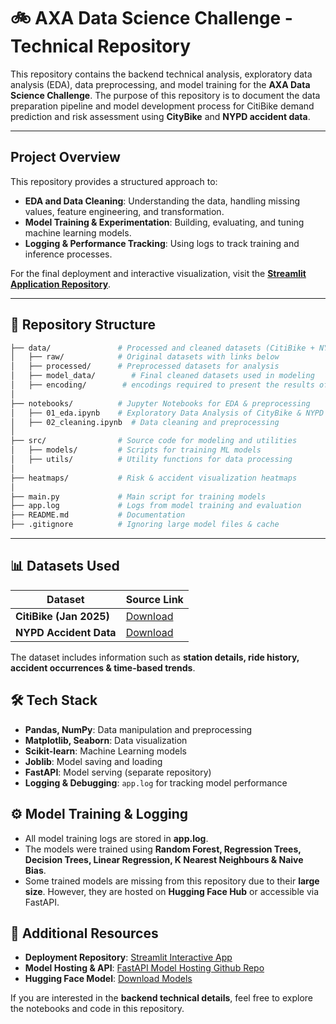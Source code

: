 # 🚲 AXA Data Science Challenge - Technical Repository

This repository contains the backend technical analysis, exploratory data analysis (EDA), data preprocessing, and model training for the **AXA Data Science Challenge**. The purpose of this repository is to document the data preparation pipeline and model development process for CitiBike demand prediction and risk assessment using **CityBike** and **NYPD accident data**.

---

## Project Overview

This repository provides a structured approach to:

- **EDA and Data Cleaning**: Understanding the data, handling missing values, feature engineering, and transformation.
- **Model Training & Experimentation**: Building, evaluating, and tuning machine learning models.
- **Logging & Performance Tracking**: Using logs to track training and inference processes.

For the final deployment and interactive visualization, visit the **[Streamlit Application Repository](https://citybikes-nypd-appapp.streamlit.app/)**.

---

## 📂 Repository Structure

```bash
├── data/               # Processed and cleaned datasets (CitiBike + NYPD)
│   ├── raw/            # Original datasets with links below
│   ├── processed/      # Preprocessed datasets for analysis
│   ├── model_data/        # Final cleaned datasets used in modeling
│   ├── encoding/        # encodings required to present the results of model prediction
│
├── notebooks/          # Jupyter Notebooks for EDA & preprocessing
│   ├── 01_eda.ipynb    # Exploratory Data Analysis of CityBike & NYPD datasets
│   ├── 02_cleaning.ipynb  # Data cleaning and preprocessing
│
├── src/                # Source code for modeling and utilities
│   ├── models/         # Scripts for training ML models
│   ├── utils/          # Utility functions for data processing
│
├── heatmaps/           # Risk & accident visualization heatmaps
│
├── main.py             # Main script for training models
├── app.log             # Logs from model training and evaluation
├── README.md           # Documentation
├── .gitignore          # Ignoring large model files & cache
```

---

## 📊 Datasets Used

| Dataset    | Source Link |
|------------|------------|
| **CitiBike (Jan 2025)** | [Download](https://s3.amazonaws.com/tripdata/index.html) |
| **NYPD Accident Data**  | [Download](https://data.cityofnewyork.us/Public-Safety/Motor-Vehicle-Collisions-Crashes/h9gi-nx95/about_data) |

The dataset includes information such as **station details, ride history, accident occurrences & time-based trends**.


## 🛠️ Tech Stack

- **Pandas, NumPy**: Data manipulation and preprocessing
- **Matplotlib, Seaborn**: Data visualization
- **Scikit-learn**: Machine Learning models
- **Joblib**: Model saving and loading
- **FastAPI**: Model serving (separate repository)
- **Logging & Debugging**: `app.log` for tracking model performance

## ⚙️ Model Training & Logging

- All model training logs are stored in **app.log**.
- The models were trained using **Random Forest, Regression Trees, Decision Trees, Linear Regression, K Nearest Neighbours & Naive Bias**.
- Some trained models are missing from this repository due to their **large size**. However, they are hosted on **Hugging Face Hub** or accessible via FastAPI.

## 📂 Additional Resources

- **Deployment Repository**: [Streamlit Interactive App](https://citybikes-nypd-appapp.streamlit.app/)
- **Model Hosting & API**: [FastAPI Model Hosting Github Repo](https://github.com/Shashankhmg/Fastapi-Citybike-Demand-Forecast)
- **Hugging Face Model**: [Download Models]([<huggingface-model-link>](https://huggingface.co/Shashankhmg/citybike-demnd-prediction))

If you are interested in the **backend technical details**, feel free to explore the notebooks and code in this repository. 
